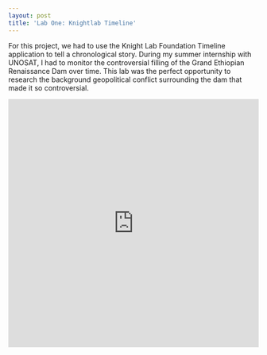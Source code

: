 ```yaml
---
layout: post
title: 'Lab One: Knightlab Timeline'
---
```


For this project, we had to use the Knight Lab Foundation Timeline application to tell a chronological story.
During my summer internship with UNOSAT, I had to monitor the controversial filling of the Grand Ethiopian Renaissance Dam over time.
This lab was the perfect opportunity to research the background geopolitical conflict surrounding the dam that made it so controversial.

<iframe src='https://cdn.knightlab.com/libs/timeline3/latest/embed/index.html?source=1GX5jBHICKwmfcRMvFCdVDp17JRfAHpA--tf3s06sMCs&font=Default&lang=en&initial_zoom=2&height=650' width='100%' height='500' webkitallowfullscreen mozallowfullscreen allowfullscreen frameborder='0'></iframe>
